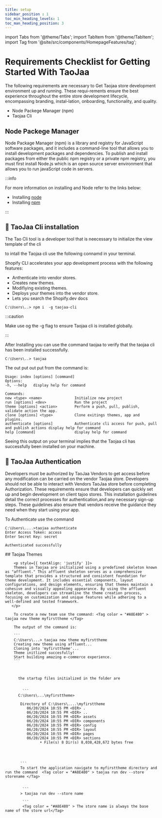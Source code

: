 ```yaml
---
title: setup
sidebar_position : 1
toc_min_heading_levels: 1
toc_man_heading_position: 3
---
```


import Tabs from '@theme/Tabs';
import TabItem from '@theme/TabItem';
import Tag from '@site/src/components/HomepageFeatures/tag';


<Tabs>
  <TabItem value ="Why Taojaa" label="Set up" default>
  

 # Requirements Checklist for Getting Started With TaoJaa 

 The following requirements are necessary to Get Taojaa store development environment up and running. These requi-rements ensure the  best experience throughout the entire store development lifecycle, encompassing branding, instal-lation, onboarding, functionality, and quality.



  - Node Packege Manager (npm) 
  - Taojaa Cli


 ## Node Packege Manager
  Node Package Manager (npm) is a library and registry for JavaScript software packages, and it includes a command-line tool that allows you to install development packages and dependencies. To publish and install packages from either the public npm registry or a private npm registry, you must first install Node.js which is an open source server environment that allows you to run javaScript code in servers. 

  :::info

  For more information on installing and Node refer to the links below:
  - Installing [node](https://nodejs.org/en/learn/getting-started/how-to-install-nodejs)
  - Installing [npm](https://docs.npmjs.com/downloading-and-installing-node-js-and-npm)

  :::

  ## :wrench: TaoJaa Cli installation

  The Tao Cli tool is a developer tool that is neecessary to initialize the view template of the cli 

 to intall the Taojaa cli use the following connamd in your terminal.

 Shopify CLI accelerates your app development process with the following features:

 - Anthenticate into vendor stores.
 - Creates new themes.
 - Modifiying  existing themes.
 - Deploys your themes into the vendor store.
 - Lets you search the Shopify.dev docs


 ```
 C:\Users\..> npm i  -g taojaa-cli 

 ```

 :::caution

 Make use og the -g flag to ensure Taojaa cli is installed globally.

 :::

 After Installing you can use the command taojaa to verify that the taojaa cli has been installed successfully.
 
 ```
 C:\Users\..> taojaa 

 ```
 The out put out put from the command is:
 ```
 Usage: index [options] [command]
 Options:
 -h, --help   display help for command

 Commands:
 new <type> <name>               Initialize new project
 run [options] <dev>             Run the project
 theme [options] <action>        Perform a push, pull, publish, validate action the app.
 clone [options] <type>          Clone exitings themes, app and plugins.
 authenticate [options]          Authenticate cli access for push, pull and publish actions display help for command
 help [command]                  display help for command
 
 ```

 Seeing this output on your terminal implies that the Taojaa cli has successfully been installed on your machine.


 ## :closed_lock_with_key: TaoJaa Authentication

 <p style={{ textAlign: 'justify' }}>
 Developers must be authorized by TaoJaa Vendors to get access before any modification can be carried on the vendor Taojaa store. Developers should not be able to interact with Vendors TaoJaa store  before completing Authorization. These requirements ensure that developers can quickly set up and begin development on client tajoo stores. This installation guidelines detail the correct processes for authentication,and  any necessary sign-up steps. These guidelines also ensure that vendors receive the guidance they need when they start using your app.
 </p>

  To Authenticate use the command 

 ```
 C:\Users\....>taojaa authenticate
 Enter Access Token: access
 Enter Secret Key: secret

 Authenticated successfully

 ```

 </TabItem>
  
   <TabItem value ="Themes" label=" TaoJaa Themes" default>
     ## Taojaa Themes 

        <p style={{ textAlign: 'justify' }}>
        Themes in Taojaa are initialized using a predefined skeleton known as "affluent." This affluent skeleton serves as a comprehensive template that provides a structured and consistent foundation for theme development. It includes essential components, layout configurations, and design elements, ensuring that themes maintain a cohesive and visually appealing appearance. By using the affluent skeleton, developers can streamline the theme creation process, focusing on customization and unique features while adhering to a well-defined and tested framework.
       </p>

        To create a new team use the command: <Tag color = "#A8E480" > taojaa new theme myfirsttheme </Tag>

        The output of the command is:

        ```
        C:\Users\...> taojaa new theme myfirsttheme
        Creating new theme using affluent...
        Cloning into 'myfirsttheme'...
        Theme initlized succesfully!
        Start building amazing e-commerce experience.
        ```
                
          

          the startup files initialized in the folder are 

         
            ```
          C:\Users\...\myfirsttheme>
          
           Directory of C:\Users\....\myfirsttheme
              06/20/2024 10:55 PM <DIR> .
              06/20/2024 10:55 PM <DIR> ..
              06/20/2024 10:55 PM <DIR> assets
              06/20/2024 10:55 PM <DIR> components
              06/20/2024 10:55 PM <DIR> config
              06/20/2024 10:55 PM <DIR> layout
              06/20/2024 10:55 PM <DIR> pages
              06/20/2024 10:55 PM <DIR> sections
                    • File(s) 8 Dir(s) 8,038,428,672 bytes free


              

           ```
           To start the application navigate to myfirsttheme directory and run the command  <Tag color = "#A8E480" > taojaa run dev --store storename </Tag>

            
            ```
           > taojaa run dev --store name
           
            ```
            <Tag color = "#A8E480" > The store name is always the base name of the store url</Tag>
            
            


   
   </TabItem>
 
 


    

</Tabs>



